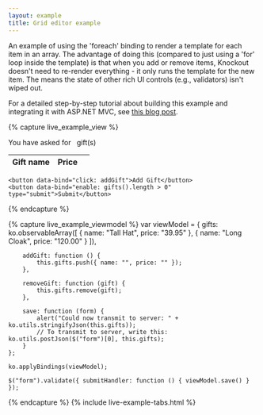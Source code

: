 ```yaml
---
layout: example
title: Grid editor example
---
```


An example of using the 'foreach' binding to render a template for each item in an array. The advantage of doing this (compared to just using a 'for' loop inside the template) is that when you add or remove items, Knockout doesn't need to re-render everything - it only runs the template for the new item. The means the state of other rich UI controls (e.g., validators) isn't wiped out.

For a detailed step-by-step tutorial about building this example and integrating it with ASP.NET MVC, see [this blog post](http://blog.stevensanderson.com/2010/07/12/editing-a-variable-length-list-knockout-style/).

<style type="text/css">
    .liveExample table, .liveExample td, .liveExample th { padding: 0.2em; border-width: 0; }
    .liveExample td input { width: 13em; }
    tr { vertical-align: top; }
    .liveExample input.error { border: 1px solid red; background-color: #FDC; }
    .liveExample label.error { display: block; color: Red; font-size: 0.8em; }    
</style>
<script type="text/javascript" src="../js/jquery.validate.js"> </script>

{% capture live_example_view %}
<form action="/someServerSideHandler">
    <p>You have asked for <span data-bind="text: gifts().length">&nbsp;</span> gift(s)</p>
    <table data-bind="visible: gifts().length > 0">
        <thead>
            <tr>
                <th>Gift name</th>
                <th>Price</th>
                <th></th>
            </tr>
        </thead>
        <tbody data-bind='template: { name: "giftRowTemplate", foreach: gifts }'></tbody>
    </table>

    <button data-bind="click: addGift">Add Gift</button>
    <button data-bind="enable: gifts().length > 0" type="submit">Submit</button>
</form>

<script type="text/html" id="giftRowTemplate">
    <tr>
        <td><input class="required" data-bind="value: name, uniqueName: true"/></td>
        <td><input class="required number" data-bind="value: price, uniqueName: true"/></td>
        <td><a href="#" data-bind="click: function() { viewModel.removeGift($data) }">Delete</a></td>
    </tr>
</script>

{% endcapture %}

{% capture live_example_viewmodel %}
    var viewModel = {
        gifts: ko.observableArray([
            { name: "Tall Hat", price: "39.95" },
            { name: "Long Cloak", price: "120.00" }
        ]),

        addGift: function () {
            this.gifts.push({ name: "", price: "" });
        },

        removeGift: function (gift) {
            this.gifts.remove(gift);
        },

        save: function (form) {        	
            alert("Could now transmit to server: " + ko.utils.stringifyJson(this.gifts));
            // To transmit to server, write this: ko.utils.postJson($("form")[0], this.gifts);
        }
    };

    ko.applyBindings(viewModel);

    $("form").validate({ submitHandler: function () { viewModel.save() } });
{% endcapture %}
{% include live-example-tabs.html %}